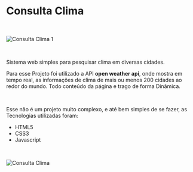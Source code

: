 <h1>Consulta Clima</h1>
<br> 

![Consulta Clima 1](https://user-images.githubusercontent.com/74883711/204114524-c607dc86-6a55-469e-ad44-c29879940a1d.png)

<br>
<p> 
  Sistema web simples para pesquisar clima em diversas cidades. 
</p>

<p>
  Para esse Projeto foi utilizado a API <strong>open weather api</strong>, onde mostra em tempo real,
  as informações de clima de mais ou menos 200 cidades ao redor do mundo. Todo conteúdo da página e trago de forma Dinâmica.
</p>
<br>
<p>
  Esse não é um projeto muito complexo, e até bem simples de se fazer, as Tecnologias utilizadas foram:
  <ul>
    <li>HTML5</li>
    <li>CSS3</li>
    <li>Javascript</li>
  </ul>
</p> 
<br>

![Consulta Clima](https://user-images.githubusercontent.com/74883711/204114592-4f047b8e-9096-414e-84d9-0a186f421bcc.png)
